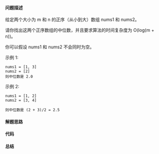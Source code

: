#### 问题描述
给定两个大小为 m 和 n 的正序（从小到大）数组 nums1 和 nums2。

请你找出这两个正序数组的中位数，并且要求算法的时间复杂度为 O(log(m + n))。

你可以假设 nums1 和 nums2 不会同时为空。

示例 1:

    nums1 = [1, 3]
    nums2 = [2]
    则中位数是 2.0
    
示例 2:

    nums1 = [1, 2]
    nums2 = [3, 4]
    
    则中位数是 (2 + 3)/2 = 2.5

#### 解题思路

#### 代码

#### 总结